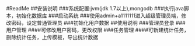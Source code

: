#ReadMe
##安装说明
###系统配置:jvm(jdk 1.7以上),mongodb
###执行java脚本，初始化数据库
###启动系统
###使用admin+a1111111进入超级管理员端，修改密码，设定普通管理员
###初始化用户数据
##使用说明
###管理员登录
###用户管理
####可修改用户密码，更改权限
###任务管理
####可新建统计任务，删除统计任务，上传模板，导出统计数据
